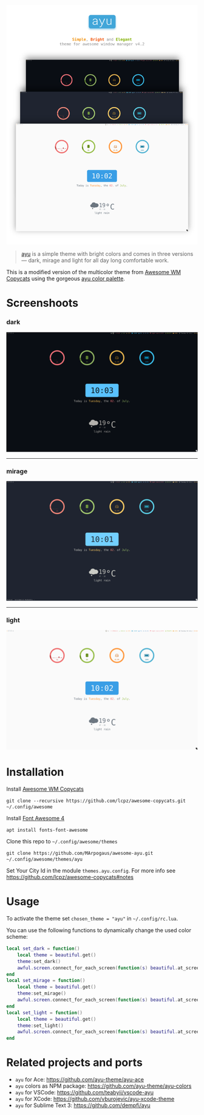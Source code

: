 ![](img/ayu.png)

> [ayu](https://github.com/dempfi/ayu/blob/master/README.md) is a simple theme with bright colors and comes in three versions — dark, mirage and light for all day long comfortable work.

This is a modified version of the multicolor theme from [Awesome WM Copycats][awesome-copycats] using the gorgeous [ayu color palette][ayu-colors].

# Screenshoots

### dark

![dark colors scheme](img/dark.png)

---

### mirage

![mirage colors scheme](img/mirage.png)

---

### light

![light colors scheme](img/light.png)


# Installation

Install [Awesome WM Copycats][awesome-copycats]
```shell
git clone --recursive https://github.com/lcpz/awesome-copycats.git ~/.config/awesome
```

Install [Font Awesome 4](https://github.com/FortAwesome/Font-Awesome)
```shell
apt install fonts-font-awesome
```

Clone this repo to `~/.config/awesome/themes`
```shell
git clone https://github.com/MArpogaus/awesome-ayu.git ~/.config/awesome/themes/ayu
```

Set Your City Id in the module `themes.ayu.config`.
For more info see https://github.com/lcpz/awesome-copycats#notes
# Usage

To activate the theme set `chosen_theme = "ayu"` in `~/.config/rc.lua`.

You can use the following functions to dynamically change the used color scheme:

```lua
local set_dark = function() 
    local theme = beautiful.get()
    theme:set_dark()
    awful.screen.connect_for_each_screen(function(s) beautiful.at_screen_connect(s) end)
end
local set_mirage = function() 
    local theme = beautiful.get()
    theme:set_mirage()
    awful.screen.connect_for_each_screen(function(s) beautiful.at_screen_connect(s) end)
end
local set_light = function() 
    local theme = beautiful.get()
    theme:set_light()
    awful.screen.connect_for_each_screen(function(s) beautiful.at_screen_connect(s) end)
end
```
# Related projects and ports

- `ayu` for Ace: https://github.com/ayu-theme/ayu-ace
- `ayu` colors as NPM package: https://github.com/ayu-theme/ayu-colors
- `ayu` for VSCode: https://github.com/teabyii/vscode-ayu
- `ayu` for XCode: https://github.com/vburojevic/ayu-xcode-theme
- `ayu` for Sublime Text 3: https://github.com/dempfi/ayu

[awesome-copycats]: https://github.com/lcpz/awesome-copycats
[ayu-colors]: https://github.com/ayu-theme/ayu-colors
